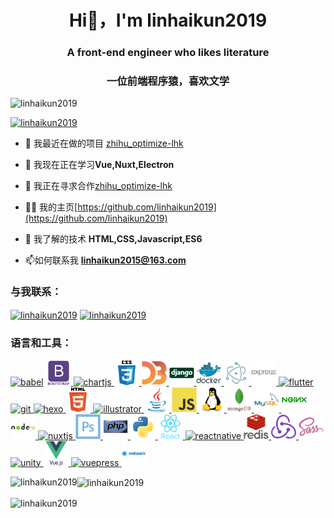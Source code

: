 <h1 align="center">Hi👋，I'm linhaikun2019</h1>
<h3 align="center">A front-end engineer who likes literature</h3>
<h3 align="center">一位前端程序猿，喜欢文学</h3>
<p align="left"> <img src ="https://komarev.com/ghpvc/?username=linhaikun2019&label=Profile%20views&color=0e75b6&style=flat" alt="linhaikun2019" /> </p>

<p align="left"> <a href="https://github.com/ryo-ma/github-profile-trophy"><img src="https://github-profile-trophy.vercel.app/?username=linhaikun2019" alt="linhaikun2019" /></a></p>

- 🔭 我最近在做的项目 [zhihu_optimize-lhk](https://github.com/linhaikun2019/zhihu_optimize-lhk)

- 🌱 我现在正在学习**Vue,Nuxt,Electron**

- 👯 我正在寻求合作[zhihu_optimize-lhk](https://github.com/linhaikun2019/zhihu_optimize-lhk)

- 👨‍💻 我的主页[https://github.com/linhaikun2019](https://github.com/linhaikun2019)

- 💬 我了解的技术 **HTML,CSS,Javascript,ES6**

- 📫如何联系我 **linhaikun2015@163.com**

<h3 align="left">与我联系：</h3>
<p align= "left">
<a href="https://stackoverflow.com/users/linhaikun2019" target="blank"><img align="center" src="https://raw.githubusercontent.com/rahuldkjain/github-profile-readme-generator/master/src/images/icons/Social/stack-overflow.svg" alt="linhaikun2019" height="30" width="40" /></a>
<a href="https://codesandbox.com/linhaikun2019" target="blank"><img align="center" src="https://cdn.jsdelivr.net/npm/simple-icons@3.0.1/icons/codesandbox.svg" alt="linhaikun2019" height="30" width="40" /></a>
</p>

<h3 align="left">语言和工具：</h3>
<p align="left"> <a href="https://babeljs.io/" target="_blank"> <img src="https://www.vectorlogo.zone/logos/babeljs/babeljs-icon.svg" alt="babel" width="40" height="40"/></a> <a href="https://getbootstrap.com" target="_blank"> <img src="https://raw.githubusercontent.com/devicons/devicon/master/icons/bootstrap/bootstrap-plain-wordmark.svg" alt="bootstrap" width="40" height="40"/> </a> <a href ="https://www.chartjs.org" target="_blank"> <img src="https://www.chartjs.org/media/logo-title.svg" alt="chartjs" width="40 height="40"/></a><a href="https://www.w3schools.com/css/" target="_blank"> <img src="https://raw.githubusercontent.com/devicons/devicon/master/icons/css3/css3-original-wordmark.svg" alt="css3" width="40" height="40"/></a><a href="https://d3js.org/" target="_blank"> <img src="https://raw.githubusercontent.com/devicons/devicon/master/icons/d3js/d3js-original.svg" alt="d3js" width="40" height=" 40"/></a><a href="https://www.djangoproject.com/" target="_blank"> <img src="https://raw.githubusercontent.com/devicons/devicon/master/icons/django/django-original.svg" alt="django" width="40" height="40"/> </a> <a href="https://www.docker.com/" target="_blank"> <img src="https://raw.githubusercontent.com/devicons/devicon/master/icons/docker/docker-original-wordmark.svg" alt="docker" width="40" height="40"/></a><a href="https://www.electronjs.org" target="_blank"> <img src="https://raw.githubusercontent.com/devicons/devicon/master/icons/electron/electron-original.svg" alt="electron" width="40" height="40"/></a><a href="https://expressjs.com" target="_blank"> <img src="https://raw.githubusercontent.com/devicons/devicon/master/icons/express/express-original-wordmark.svg" alt="express" width="40" height ="40"/></a><a href="https://flutter.dev" target="_blank"> <img src="https://www.vectorlogo.zone/logos/flutterio/flutterio-icon.svg" alt="flutter" width="40" height="40"/></a><a href="https://git-scm.com/" target="_blank"> <img src ="https://www.vectorlogo.zone/logos/git-scm/git-scm-icon.svg" alt="git" width="40" height="40"/> </a> <a href ="hexo.io/" target="_blank"> <img src="https://www.vectorlogo.zone/logos/hexoio/hexoio-icon.svg" alt="hexo" width="40" height="40"/></a><a href="https://www.w3.org/html/" target="_blank"> <img src="https://raw.githubusercontent.com/devicons/devicon/master/icons/html5/html5-original-wordmark.svg" alt="html5" width="40" height="40"/></a><a href="https://www.adobe.com/in/products/illustrator.html" target="_blank"> <img src="https://www.vectorlogo.zone/logos/adobe_illustrator/adobe_illustrator-icon.svg" alt="illustrator" width="40" height="40"/ ></a><a href="https://www.java.com" target="_blank"> <img src="https://raw.githubusercontent.com/devicons/devicon/master/icons/java/java-original.svg" alt="java" width="40" height="40"/> </a> <a href="https://developer.mozilla.org/en-US/docs/Web/JavaScript" target= "_blank"> <img src="https://raw.githubusercontent.com/devicons/devicon/master/icons/javascript/javascript-original.svg" alt="javascript" width="40" height="40" /></a><a href="https://www.linux.org/" target="_blank"> <img src="https://raw.githubusercontent.com/devicons/devicon/master/icons/linux/linux-original.svg" alt="linux" width="40" height="40"/></a><a href="https://www.mongodb.com/" target="_blank"> <img src="https://raw.githubusercontent.com/devicons/devicon/master/icons/mongodb/mongodb-original-wordmark.svg" alt="mongodb" width="40" height="40"/> </a> <a href="https://www.mysql.com/" target="_blank"> <img src="https://raw.githubusercontent.com/devicons/devicon/master/icons/mysql/mysql-original-wordmark.svg" alt="mysql" width="40" height="40"/></a><a href="https:// www.nginx.com" target="_blank"> <img src="https://raw.githubusercontent.com/devicons/devicon/master/icons/nginx/nginx-original.svg" alt="nginx" width="40" height=" 40"/></a><a href="https://nodejs.org" target="_blank"> <img src="https://raw.githubusercontent.com/devicons/devicon/master/icons/nodejs/nodejs-original-wordmark.svg" alt="nodejs" width="40" height="40"/></a><a href="https://nuxtjs.org/" target="_blank" > <img src="https://www.vectorlogo.zone/logos/nuxtjs/nuxtjs-icon.svg" alt="nuxtjs" width="40" height="40"/> </a> <a href="https://www.photoshop.com/en" target="_blank"> <img src="https://raw.githubusercontent.com/devicons/devicon/master/icons/photoshop/photoshop-line.svg" alt="photoshop" width="40" height="40"/></a><a href="https://www.php.net" target="_blank"> <img src="https://raw.githubusercontent.com/devicons/devicon/master/icons/php/php-original.svg" alt="php" width="40" height="40"/> </a> <a href ="https://www.python.org" target="_blank"> <img src="https://raw.githubusercontent.com/devicons/devicon/master/icons/python/python-original.svg" alt ="python" width="40"height="40"/> </a> <a href="https://reactjs.org/" target="_blank"> <img src="https://raw.githubusercontent.com/devicons/devicon/master/icons/react/react-original-wordmark.svg" alt="react" width="40" height="40"/> </a> <a href="https://reactnative.dev/" target ="_blank"> <img src="https://reactnative.dev/img/header_logo.svg" alt="reactnative" width="40" height="40"/></a><a href=" https://redis.io" target="_blank"> <img src="https://raw.githubusercontent.com/devicons/devicon/master/icons/redis/redis-original-wordmark.svg" alt="redis" width="40" height="40"/></a><a href="https://redux.js.org" target="_blank"> <img src="https://raw.githubusercontent.com/devicons/devicon/master/icons/redux/redux-original.svg" alt="redux" width="40" height="40"/> </a> <a href="https://sass-lang.com" target="_blank"> <img src="https://raw.githubusercontent.com/devicons/devicon/master/icons/sass/sass-original.svg" alt="sass" width= "40" height="40"/></a><a href="https://unity.com/" target="_blank"> <img src="https://www.vectorlogo.zone/logos/unity3d/unity3d-icon.svg" alt="unity" width="40" height="40"/></a><a href="https://vuejs.org/" target="_blank"> <img src="https://raw.githubusercontent.com/devicons/devicon/master/icons/vuejs/vuejs-original-wordmark.svg" alt="vuejs" width="40" height="40"/></a><a href ="https://vuepress.vuejs.org/" target="_blank"> <img src="https://raw.githubusercontent.com/AliasIO/wappalyzer/master/src/drivers/webextension/images/icons/VuePress.svg" alt="vuepress" width="40" height="40"/></a><a href="https://webpack.js.org" target="_blank"> <img src="https://raw.githubusercontent.com/devicons/devicon/d00d0969292a6569d45b06d3f350f463a0107b0d/icons/webpack/webpack-original-wordmark.svg" alt="webpack" width="40" height="40"/></a></p>

<p><img align="left" src="https://github-readme-stats.vercel.app/api/top-langs?username=linhaikun2019&show_icons=true&locale=en&layout=compact" alt="linhaikun2019" /> </p>

<p> <img align="center" src="https://github-readme-stats.vercel.app/api?username=linhaikun2019&show_icons=true&locale=en" alt="linhaikun2019" /> </p>

<p><img align="center" src="https://github-readme-streak-stats.herokuapp.com/?user=linhaikun2019&" alt="linhaikun2019" /></p>
